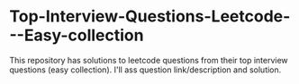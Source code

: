 # Top-Interview-Questions-Leetcode---Easy-collection
This repository has solutions to leetcode questions from their top interview questions (easy collection). I'll ass question link/description and solution.
